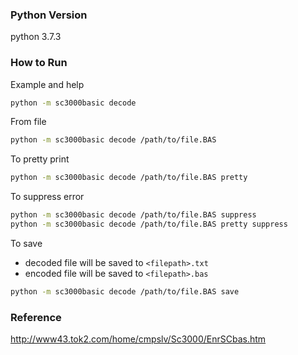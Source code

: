 ### Python Version

python 3.7.3

### How to Run

Example and help

```bash
python -m sc3000basic decode
```

From file

```bash
python -m sc3000basic decode /path/to/file.BAS
```

To pretty print

```bash
python -m sc3000basic decode /path/to/file.BAS pretty
```

To suppress error

```bash
python -m sc3000basic decode /path/to/file.BAS suppress
python -m sc3000basic decode /path/to/file.BAS pretty suppress
```

To save
- decoded file will be saved to `<filepath>.txt`
- encoded file will be saved to `<filepath>.bas`

```bash
python -m sc3000basic decode /path/to/file.BAS save
```

### Reference

http://www43.tok2.com/home/cmpslv/Sc3000/EnrSCbas.htm
